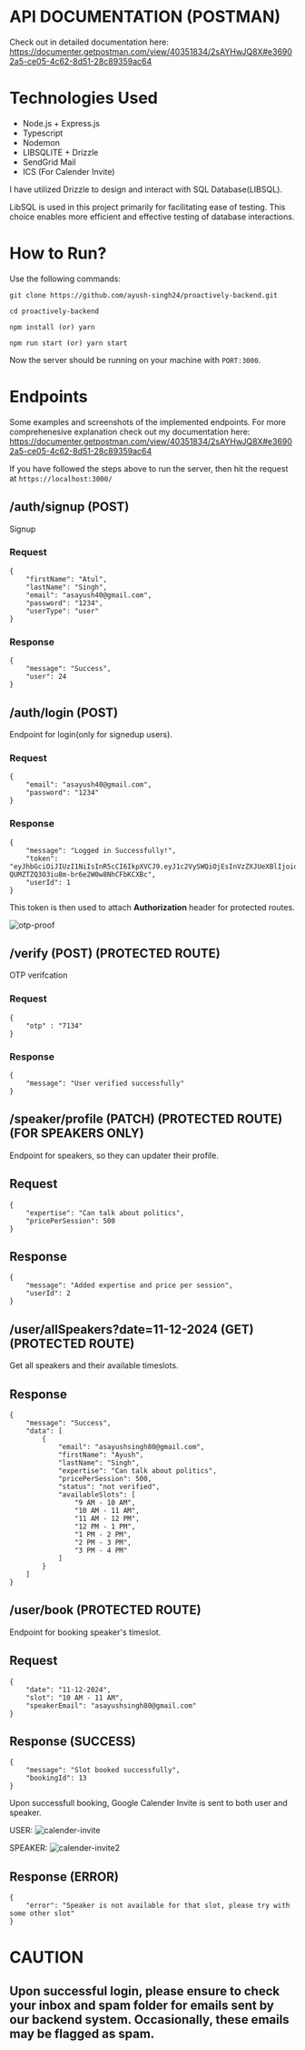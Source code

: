 # API DOCUMENTATION (POSTMAN)

Check out in detailed documentation here: https://documenter.getpostman.com/view/40351834/2sAYHwJQ8X#e36902a5-ce05-4c62-8d51-28c89359ac64

# Technologies Used

- Node.js + Express.js
- Typescript
- Nodemon
- LIBSQLITE + Drizzle
- SendGrid Mail
- ICS (For Calender Invite)

I have utilized Drizzle to design and interact with SQL Database(LIBSQL).

LibSQL is used in this project primarily for facilitating ease of testing. This choice enables more efficient and effective testing of database interactions.

# How to Run?

Use the following commands:

```
git clone https://github.com/ayush-singh24/proactively-backend.git

cd proactively-backend

npm install (or) yarn

npm run start (or) yarn start
```

Now the server should be running on your machine with `PORT:3000`.

# Endpoints

Some examples and screenshots of the implemented endpoints. For more comprehenesive explanation check out my documentation here: https://documenter.getpostman.com/view/40351834/2sAYHwJQ8X#e36902a5-ce05-4c62-8d51-28c89359ac64

If you have followed the steps above to run the server, then hit the request at `https://localhost:3000/`

## /auth/signup (POST)

Signup

### Request

```
{
    "firstName": "Atul",
    "lastName": "Singh",
    "email": "asayush40@gmail.com",
    "password": "1234",
    "userType": "user"
}

```

### Response

```
{
    "message": "Success",
    "user": 24
}
```

## /auth/login (POST)

Endpoint for login(only for signedup users).

### Request

```
{
    "email": "asayush40@gmail.com",
    "password": "1234"
}
```

### Response

```
{
    "message": "Logged in Successfully!",
    "token": "eyJhbGciOiJIUzI1NiIsInR5cCI6IkpXVCJ9.eyJ1c2VySWQiOjEsInVzZXJUeXBlIjoidXNlciIsImlhdCI6MTczMzkyMzU5NH0.qJz95jYh-QUMZTZQ3O3iu8m-br6e2W0w8NhCFbKCXBc",
    "userId": 1
}
```

This token is then used to attach **Authorization** header for protected routes.

![otp-proof](./screenshots/otp-proof.png)

## /verify (POST) (PROTECTED ROUTE)

OTP verifcation

### Request

```
{
    "otp" : "7134"
}
```

### Response

```
{
    "message": "User verified successfully"
}
```

## /speaker/profile (PATCH) (PROTECTED ROUTE) (FOR SPEAKERS ONLY)

Endpoint for speakers, so they can updater their profile.

## Request

```
{
    "expertise": "Can talk about politics",
    "pricePerSession": 500
}
```

## Response

```
{
    "message": "Added expertise and price per session",
    "userId": 2
}
```

## /user/allSpeakers?date=11-12-2024 (GET) (PROTECTED ROUTE)

Get all speakers and their available timeslots.

## Response

```
{
    "message": "Success",
    "data": [
        {
            "email": "asayushsingh80@gmail.com",
            "firstName": "Ayush",
            "lastName": "Singh",
            "expertise": "Can talk about politics",
            "pricePerSession": 500,
            "status": "not verified",
            "availableSlots": [
                "9 AM - 10 AM",
                "10 AM - 11 AM",
                "11 AM - 12 PM",
                "12 PM - 1 PM",
                "1 PM - 2 PM",
                "2 PM - 3 PM",
                "3 PM - 4 PM"
            ]
        }
    ]
}
```

## /user/book (PROTECTED ROUTE)

Endpoint for booking speaker's timeslot.

## Request

```
{
    "date": "11-12-2024",
    "slot": "10 AM - 11 AM",
    "speakerEmail": "asayushsingh80@gmail.com"
}
```

## Response (SUCCESS)

```
{
    "message": "Slot booked successfully",
    "bookingId": 13
}
```

Upon successfull booking, Google Calender Invite is sent to both user and speaker.

USER:
![calender-invite](./screenshots/calender-invite.png)

SPEAKER:
![calender-invite2](./screenshots/calender-invite2.png)

## Response (ERROR)

```
{
    "error": "Speaker is not available for that slot, please try with some other slot"
}
```

# CAUTION

## Upon successful login, please ensure to check your inbox and spam folder for emails sent by our backend system. Occasionally, these emails may be flagged as spam.
